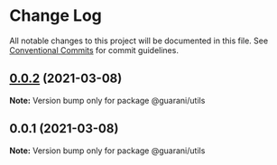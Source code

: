 # Change Log

All notable changes to this project will be documented in this file.
See [Conventional Commits](https://conventionalcommits.org) for commit guidelines.

## [0.0.2](https://github.com/guaranijs/guarani/compare/v0.0.1...v0.0.2) (2021-03-08)

**Note:** Version bump only for package @guarani/utils





## 0.0.1 (2021-03-08)

**Note:** Version bump only for package @guarani/utils
